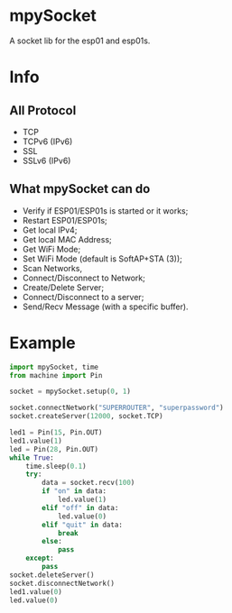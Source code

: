 # mpySocket
A socket lib for the esp01 and esp01s.

# Info

## All Protocol

- TCP
- TCPv6 (IPv6)
- SSL
- SSLv6 (IPv6)

## What mpySocket can do

- Verify if ESP01/ESP01s is started or it works;
- Restart ESP01/ESP01s;
- Get local IPv4;
- Get local MAC Address;
- Get WiFi Mode;
- Set WiFi Mode (default is SoftAP+STA (3));
- Scan Networks,
- Connect/Disconnect to Network;
- Create/Delete Server;
- Connect/Disconnect to a server;
- Send/Recv Message (with a specific buffer).


# Example

```python
import mpySocket, time
from machine import Pin

socket = mpySocket.setup(0, 1)

socket.connectNetwork("SUPERROUTER", "superpassword")
socket.createServer(12000, socket.TCP) 

led1 = Pin(15, Pin.OUT)
led1.value(1)
led = Pin(28, Pin.OUT)
while True:
    time.sleep(0.1)
    try:
        data = socket.recv(100)
        if "on" in data:
            led.value(1)
        elif "off" in data:
            led.value(0)
        elif "quit" in data:
            break
        else:
            pass
    except:
        pass
socket.deleteServer()
socket.disconnectNetwork()
led1.value(0)
led.value(0)

```
